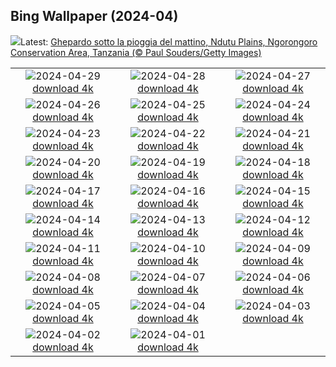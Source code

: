 ## Bing Wallpaper (2024-04)
![](https://www.bing.com/th?id=OHR.CheetahRain_IT-IT8393286525_UHD.jpg&w=1000)Latest: [Ghepardo sotto la pioggia del mattino, Ndutu Plains, Ngorongoro Conservation Area, Tanzania (© Paul Souders/Getty Images)](https://www.bing.com/th?id=OHR.CheetahRain_IT-IT8393286525_UHD.jpg)

|      |      |      |
| :----: | :----: | :----: |
|![](https://www.bing.com/th?id=OHR.TulouFujian_IT-IT7939512907_UHD.jpg&pid=hp&w=384&h=216&rs=1&c=4)2024-04-29 [download 4k](https://www.bing.com/th?id=OHR.TulouFujian_IT-IT7939512907_UHD.jpg)|![](https://www.bing.com/th?id=OHR.GuadalupeTexas_IT-IT7610169822_UHD.jpg&pid=hp&w=384&h=216&rs=1&c=4)2024-04-28 [download 4k](https://www.bing.com/th?id=OHR.GuadalupeTexas_IT-IT7610169822_UHD.jpg)|![](https://www.bing.com/th?id=OHR.LeucisticHummingbird_IT-IT7331627780_UHD.jpg&pid=hp&w=384&h=216&rs=1&c=4)2024-04-27 [download 4k](https://www.bing.com/th?id=OHR.LeucisticHummingbird_IT-IT7331627780_UHD.jpg)|
|![](https://www.bing.com/th?id=OHR.KalalochTree_IT-IT7011475645_UHD.jpg&pid=hp&w=384&h=216&rs=1&c=4)2024-04-26 [download 4k](https://www.bing.com/th?id=OHR.KalalochTree_IT-IT7011475645_UHD.jpg)|![](https://www.bing.com/th?id=OHR.LiberationOfItaly_IT-IT5702803658_UHD.jpg&pid=hp&w=384&h=216&rs=1&c=4)2024-04-25 [download 4k](https://www.bing.com/th?id=OHR.LiberationOfItaly_IT-IT5702803658_UHD.jpg)|![](https://www.bing.com/th?id=OHR.TrilliumOntario_IT-IT6051725546_UHD.jpg&pid=hp&w=384&h=216&rs=1&c=4)2024-04-24 [download 4k](https://www.bing.com/th?id=OHR.TrilliumOntario_IT-IT6051725546_UHD.jpg)|
|![](https://www.bing.com/th?id=OHR.TrinityDublin_IT-IT5100279268_UHD.jpg&pid=hp&w=384&h=216&rs=1&c=4)2024-04-23 [download 4k](https://www.bing.com/th?id=OHR.TrinityDublin_IT-IT5100279268_UHD.jpg)|![](https://www.bing.com/th?id=OHR.EarthDayTurtle_IT-IT4132854501_UHD.jpg&pid=hp&w=384&h=216&rs=1&c=4)2024-04-22 [download 4k](https://www.bing.com/th?id=OHR.EarthDayTurtle_IT-IT4132854501_UHD.jpg)|![](https://www.bing.com/th?id=OHR.CadesCove_IT-IT3109778366_UHD.jpg&pid=hp&w=384&h=216&rs=1&c=4)2024-04-21 [download 4k](https://www.bing.com/th?id=OHR.CadesCove_IT-IT3109778366_UHD.jpg)|
|![](https://www.bing.com/th?id=OHR.YellowstoneGeyser_IT-IT0943670017_UHD.jpg&pid=hp&w=384&h=216&rs=1&c=4)2024-04-20 [download 4k](https://www.bing.com/th?id=OHR.YellowstoneGeyser_IT-IT0943670017_UHD.jpg)|![](https://www.bing.com/th?id=OHR.PerugiaPriori_IT-IT0077173597_UHD.jpg&pid=hp&w=384&h=216&rs=1&c=4)2024-04-19 [download 4k](https://www.bing.com/th?id=OHR.PerugiaPriori_IT-IT0077173597_UHD.jpg)|![](https://www.bing.com/th?id=OHR.AvilaSpain_IT-IT3101409748_UHD.jpg&pid=hp&w=384&h=216&rs=1&c=4)2024-04-18 [download 4k](https://www.bing.com/th?id=OHR.AvilaSpain_IT-IT3101409748_UHD.jpg)|
|![](https://www.bing.com/th?id=OHR.SpringCub_IT-IT3204058586_UHD.jpg&pid=hp&w=384&h=216&rs=1&c=4)2024-04-17 [download 4k](https://www.bing.com/th?id=OHR.SpringCub_IT-IT3204058586_UHD.jpg)|![](https://www.bing.com/th?id=OHR.UnionSquareNYC_IT-IT3337017060_UHD.jpg&pid=hp&w=384&h=216&rs=1&c=4)2024-04-16 [download 4k](https://www.bing.com/th?id=OHR.UnionSquareNYC_IT-IT3337017060_UHD.jpg)|![](https://www.bing.com/th?id=OHR.RedBallBelgium_IT-IT3409084305_UHD.jpg&pid=hp&w=384&h=216&rs=1&c=4)2024-04-15 [download 4k](https://www.bing.com/th?id=OHR.RedBallBelgium_IT-IT3409084305_UHD.jpg)|
|![](https://www.bing.com/th?id=OHR.AloneSole_IT-IT3498476071_UHD.jpg&pid=hp&w=384&h=216&rs=1&c=4)2024-04-14 [download 4k](https://www.bing.com/th?id=OHR.AloneSole_IT-IT3498476071_UHD.jpg)|![](https://www.bing.com/th?id=OHR.SpringApple_IT-IT3617593822_UHD.jpg&pid=hp&w=384&h=216&rs=1&c=4)2024-04-13 [download 4k](https://www.bing.com/th?id=OHR.SpringApple_IT-IT3617593822_UHD.jpg)|![](https://www.bing.com/th?id=OHR.SunsetArchesNP_IT-IT3537789525_UHD.jpg&pid=hp&w=384&h=216&rs=1&c=4)2024-04-12 [download 4k](https://www.bing.com/th?id=OHR.SunsetArchesNP_IT-IT3537789525_UHD.jpg)|
|![](https://www.bing.com/th?id=OHR.DragonWaterfall_IT-IT3577761002_UHD.jpg&pid=hp&w=384&h=216&rs=1&c=4)2024-04-11 [download 4k](https://www.bing.com/th?id=OHR.DragonWaterfall_IT-IT3577761002_UHD.jpg)|![](https://www.bing.com/th?id=OHR.OwlSiblings_IT-IT3656877654_UHD.jpg&pid=hp&w=384&h=216&rs=1&c=4)2024-04-10 [download 4k](https://www.bing.com/th?id=OHR.OwlSiblings_IT-IT3656877654_UHD.jpg)|![](https://www.bing.com/th?id=OHR.SardiniaSalt_IT-IT3748947428_UHD.jpg&pid=hp&w=384&h=216&rs=1&c=4)2024-04-09 [download 4k](https://www.bing.com/th?id=OHR.SardiniaSalt_IT-IT3748947428_UHD.jpg)|
|![](https://www.bing.com/th?id=OHR.HedgehogMeadow_IT-IT3829622276_UHD.jpg&pid=hp&w=384&h=216&rs=1&c=4)2024-04-08 [download 4k](https://www.bing.com/th?id=OHR.HedgehogMeadow_IT-IT3829622276_UHD.jpg)|![](https://www.bing.com/th?id=OHR.BeaverDenali_IT-IT3876501341_UHD.jpg&pid=hp&w=384&h=216&rs=1&c=4)2024-04-07 [download 4k](https://www.bing.com/th?id=OHR.BeaverDenali_IT-IT3876501341_UHD.jpg)|![](https://www.bing.com/th?id=OHR.JapanHimeji_IT-IT3790659701_UHD.jpg&pid=hp&w=384&h=216&rs=1&c=4)2024-04-06 [download 4k](https://www.bing.com/th?id=OHR.JapanHimeji_IT-IT3790659701_UHD.jpg)|
|![](https://www.bing.com/th?id=OHR.BahamasSpace_IT-IT0834278033_UHD.jpg&pid=hp&w=384&h=216&rs=1&c=4)2024-04-05 [download 4k](https://www.bing.com/th?id=OHR.BahamasSpace_IT-IT0834278033_UHD.jpg)|![](https://www.bing.com/th?id=OHR.DolomitesSeiserAlm_IT-IT7507692792_UHD.jpg&pid=hp&w=384&h=216&rs=1&c=4)2024-04-04 [download 4k](https://www.bing.com/th?id=OHR.DolomitesSeiserAlm_IT-IT7507692792_UHD.jpg)|![](https://www.bing.com/th?id=OHR.KyrgyzstanRainbow_IT-IT9404693194_UHD.jpg&pid=hp&w=384&h=216&rs=1&c=4)2024-04-03 [download 4k](https://www.bing.com/th?id=OHR.KyrgyzstanRainbow_IT-IT9404693194_UHD.jpg)|
|![](https://www.bing.com/th?id=OHR.JutlandSpring_IT-IT3723976885_UHD.jpg&pid=hp&w=384&h=216&rs=1&c=4)2024-04-02 [download 4k](https://www.bing.com/th?id=OHR.JutlandSpring_IT-IT3723976885_UHD.jpg)|![](https://www.bing.com/th?id=OHR.PalazzoFarnese_IT-IT8737632028_UHD.jpg&pid=hp&w=384&h=216&rs=1&c=4)2024-04-01 [download 4k](https://www.bing.com/th?id=OHR.PalazzoFarnese_IT-IT8737632028_UHD.jpg)|
